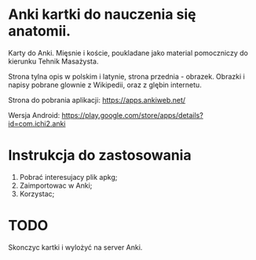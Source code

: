 # Anki kartki do nauczenia się anatomii.
Karty do Anki. Mięsnie i koście, poukladane jako material pomoczniczy do kierunku Tehnik Masażysta.

Strona tylna opis w polskim i latynie, strona przednia - obrazek.
Obrazki i napisy pobrane glownie z Wikipedii, oraz z glębin internetu.

Strona do pobrania aplikacji:
https://apps.ankiweb.net/

Wersja Android:
https://play.google.com/store/apps/details?id=com.ichi2.anki


# Instrukcja do zastosowania
1. Pobrać interesujacy plik apkg; 
2. Zaimportowac w Anki;
3. Korzystac;

# TODO
Skonczyc kartki i wylożyć na server Anki.
